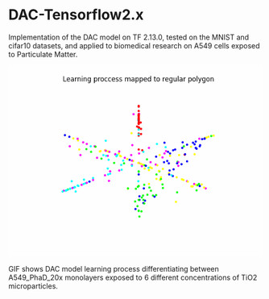 # DAC-Tensorflow2.x
Implementation of the DAC model on TF 2.13.0, tested on the MNIST and cifar10 datasets, and applied to biomedical research on A549 cells exposed to Particulate Matter.

![DAC_C](learning_gif.gif)

GIF shows DAC model learning process differentiating between A549_PhaD_20x monolayers exposed to 6 different concentrations of TiO2 microparticles.
